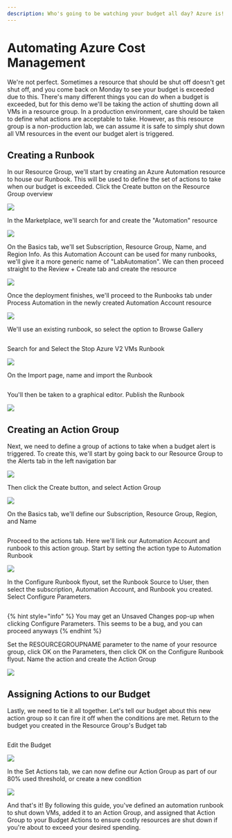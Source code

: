 ```yaml
---
description: Who's going to be watching your budget all day? Azure is!
---
```


# Automating Azure Cost Management

We're not perfect. Sometimes a resource that should be shut off doesn't get shut off, and you come back on Monday to see your budget is exceeded due to this. There's many different things you can do when a budget is exceeded, but for this demo we'll be taking the action of shutting down all VMs in a resource group. In a production environment, care should be taken to define what actions are acceptable to take. However, as this resource group is a non-production lab, we can assume it is safe to simply shut down all VM resources in the event our budget alert is triggered.

## Creating a Runbook

In our Resource Group, we'll start by creating an Azure Automation resource to house our Runbook. This will be used to define the set of actions to take when our budget is exceeded. Click the Create button on the Resource Group overview

![](<../../../../.gitbook/assets/image (4) (1) (1).png>)

In the Marketplace, we'll search for and create the "Automation" resource

![](<../../../../.gitbook/assets/image (14) (1) (1).png>)

On the Basics tab, we'll set Subscription, Resource Group, Name, and Region Info. As this Automation Account can be used for many runbooks, we'll give it a more generic name of "LabAutomation". We can then proceed straight to the Review + Create tab and create the resource

![](<../../../../.gitbook/assets/image (2) (1) (1).png>)

Once the deployment finishes, we'll proceed to the Runbooks tab under Process Automation in the newly created Automation Account resource

![](<../../../../.gitbook/assets/image (13) (1) (1).png>)

We'll use an existing runbook, so select the option to Browse Gallery

<figure><img src="../../../../.gitbook/assets/image (17) (1).png" alt=""><figcaption></figcaption></figure>

Search for and Select the Stop Azure V2 VMs Runbook

![](<../../../../.gitbook/assets/image (18).png>)

On the Import page, name and import the Runbook

<figure><img src="../../../../.gitbook/assets/image (10) (1) (1).png" alt=""><figcaption></figcaption></figure>

You'll then be taken to a graphical editor. Publish the Runbook

![](<../../../../.gitbook/assets/image (5) (1) (1).png>)

## Creating an Action Group

Next, we need to define a group of actions to take when a budget alert is triggered. To create this, we'll start by going back to our Resource Group to the Alerts tab in the left navigation bar

![](<../../../../.gitbook/assets/image (11) (1) (1).png>)

Then click the Create button, and select Action Group

![](<../../../../.gitbook/assets/image (3) (1) (1).png>)

On the Basics tab, we'll define our Subscription, Resource Group, Region, and Name

<figure><img src="../../../../.gitbook/assets/image (19) (1).png" alt=""><figcaption></figcaption></figure>

Proceed to the actions tab. Here we'll link our Automation Account and runbook to this action group. Start by setting the action type to Automation Runbook

![](<../../../../.gitbook/assets/image (15) (1) (1).png>)

In the Configure Runbook flyout, set the Runbook Source to User, then select the subscription, Automation Account, and Runbook you created. Select Configure Parameters.

<img src="../../../../.gitbook/assets/image (7) (1).png" alt="" data-size="original">

{% hint style="info" %}
You may get an Unsaved Changes pop-up when clicking Configure Parameters. This seems to be a bug, and you can proceed anyways
{% endhint %}

Set the RESOURCEGROUPNAME parameter to the name of your resource group, click OK on the Parameters, then click OK on the Configure Runbook flyout. Name the action and create the Action Group

![](<../../../../.gitbook/assets/image (15).png>)

## Assigning Actions to our Budget

Lastly, we need to tie it all together. Let's tell our budget about this new action group so it can fire it off when the conditions are met. Return to the budget you created in the Resource Group's Budget tab

<figure><img src="../../../../.gitbook/assets/image (16) (1).png" alt=""><figcaption></figcaption></figure>

Edit the Budget

![](<../../../../.gitbook/assets/image (21).png>)

In the Set Actions tab, we can now define our Action Group as part of our 80% used threshold, or create a new condition

![](<../../../../.gitbook/assets/image (9) (1) (1).png>)



And that's it! By following this guide, you've defined an automation runbook to shut down VMs, added it to an Action Group, and assigned that Action Group to your Budget Actions to ensure costly resources are shut down if you're about to exceed your desired spending.&#x20;
